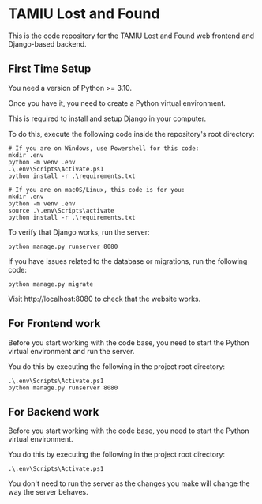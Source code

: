 # TAMIU Lost and Found 

This is the code repository for the TAMIU Lost and Found web frontend
and Django-based backend.

## First Time Setup

You need a version of Python >= 3.10.

Once you have it, you need to create a Python virtual environment.

This is required to install and setup Django in your computer.

To do this, execute the following code inside the repository's root
directory:

```
# If you are on Windows, use Powershell for this code:
mkdir .env
python -m venv .env
.\.env\Scripts\Activate.ps1
python install -r .\requirements.txt

```

```
# If you are on macOS/Linux, this code is for you:
mkdir .env
python -m venv .env
source .\.env\Scripts\activate
python install -r .\requirements.txt
```

To verify that Django works, run the server:

```
python manage.py runserver 8080
```

If you have issues related to the database or migrations, run the following code:

```
python manage.py migrate
```

Visit http://localhost:8080 to check that the website works.

## For Frontend work

Before you start working with the code base, you need to start the
Python virtual environment and run the server.

You do this by executing the following in the project root directory:

```
.\.env\Scripts\Activate.ps1
python manage.py runserver 8080
```

## For Backend work

Before you start working with the code base, you need to start the
Python virtual environment.

You do this by executing the following in the project root directory:

```
.\.env\Scripts\Activate.ps1
```

You don't need to run the server as the changes you make will change
the way the server behaves.
